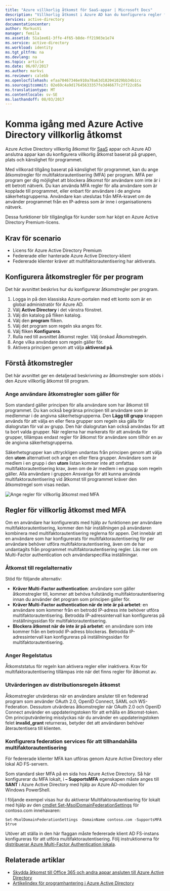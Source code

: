 ```yaml
---
title: "Azure villkorlig åtkomst för SaaS-appar | Microsoft Docs"
description: "Villkorlig åtkomst i Azure AD kan du konfigurera regler för åtkomst av programspecifika multifaktorautentisering och möjligheten att blockera åtkomst för användare inte på ett betrott nätverk. "
services: active-directory
documentationcenter: 
author: MarkusVi
manager: femila
ms.assetid: 51a1ee61-3ffe-4f65-b8de-ff21903e1e74
ms.service: active-directory
ms.workload: identity
ms.tgt_pltfrm: na
ms.devlang: na
ms.topic: article
ms.date: 06/07/2017
ms.author: markvi
ms.reviewer: calebb
ms.openlocfilehash: efaa70467346e910a78a63d182041029bb34b1cc
ms.sourcegitcommit: 02e69c4a9d17645633357fe3d46677c2ff22c85a
ms.translationtype: MT
ms.contentlocale: sv-SE
ms.lasthandoff: 08/03/2017
---
```

# <a name="getting-started-with-azure-active-directory-conditional-access"></a>Komma igång med Azure Active Directory villkorlig åtkomst
Azure Active Directory villkorlig åtkomst för [SaaS](https://azure.microsoft.com/overview/what-is-saas/) appar och Azure AD anslutna appar kan du konfigurera villkorlig åtkomst baserat på gruppen, plats och känslighet för programmet. 

Med villkorad tillgång baserat på känslighet för programmet, kan du ange åtkomstregler för multifaktorautentisering (MFA) per program. MFA per program ger dig möjlighet att blockera åtkomst för användare som inte är i ett betrott nätverk. Du kan använda MFA regler för alla användare som är kopplade till programmet, eller enbart för användare i de angivna säkerhetsgrupperna.  Användare kan uteslutas från MFA-kravet om de använder programmet från en IP-adress som är inne i organisationens nätverk.

Dessa funktioner blir tillgängliga för kunder som har köpt en Azure Active Directory Premium-licens.

## <a name="scenario-prerequisites"></a>Krav för scenario
* Licens för Azure Active Directory Premium
* Federerade eller hanterade Azure Active Directory-klient
* Federerade klienter kräver att multifaktorautentisering har aktiverats.

## <a name="configure-per-application-access-rules"></a>Konfigurera åtkomstregler för per program
Det här avsnittet beskrivs hur du konfigurerar åtkomstregler per program.

1. Logga in på den klassiska Azure-portalen med ett konto som är en global administratör för Azure AD.
2. Välj **Active Directory** i det vänstra fönstret.
3. Välj din katalog på fliken katalog.
4. Välj den **program** fliken.
5. Välj det program som regeln ska anges för.
6. Välj fliken **Konfigurera**.
7. Rulla ned till avsnittet åtkomst regler. Välj önskad Åtkomstregeln.
8. Ange vilka användare som regeln gäller för.
9. Aktivera principen genom att välja **aktiverad på**.

## <a name="understanding-access-rules"></a>Förstå åtkomstregler
Det här avsnittet ger en detaljerad beskrivning av åtkomstregler som stöds i den Azure villkorlig åtkomst till program.

### <a name="specifying-the-users-the-access-rules-apply-to"></a>Ange användare åtkomstregler som gäller för
Som standard gäller principen för alla användare som har åtkomst till programmet. Du kan också begränsa principen till användare som är medlemmar i de angivna säkerhetsgrupperna. Den **Lägg till grupp** knappen används för att välja en eller flera grupper som regeln ska gälla för dialogrutan för val av grupp. Den här dialogrutan kan också användas för att ta bort valda grupper. När reglerna har markerats för att använda för grupper, tillämpas endast regler för åtkomst för användare som tillhör en av de angivna säkerhetsgrupperna.

Säkerhetsgrupper kan uttryckligen undantas från principen genom att välja den **utom** alternativet och ange en eller flera grupper. Användare som är medlem i en grupp i den **utom** listan kommer inte att omfattas multifaktorautentisering krav, även om de är medlem i en grupp som regeln gäller.
Alla användare i gruppen Ansvariga för att kunna använda multifaktorautentisering vid åtkomst till programmet kräver den åtkomstregel som visas nedan.

![Ange regler för villkorlig åtkomst med MFA](./media/active-directory-conditional-access-azuread-connected-apps/conditionalaccess-saas-apps.png)

## <a name="conditional-access-rules-with-mfa"></a>Regler för villkorlig åtkomst med MFA
Om en användare har konfigurerats med hjälp av funktionen per användare multifaktorautentisering, kommer den här inställningen på användaren kombinera med multifaktorautentisering reglerna för appen. Det innebär att en användare som har konfigurerats för multifaktorautentisering för per användare behöver utföra multifaktorautentisering, även om de har undantagits från programmet multifaktorautentisering regler. Läs mer om Multi-Factor authentication och användarspecifika inställningar.

### <a name="access-rule-options"></a>Åtkomst till regelalternativ
Stöd för följande alternativ:

* **Kräver Multi-Factor authentication**: användare som gäller åtkomstregler till, kommer att behöva fullständig multifaktorautentisering innan du använder det program som principen gäller för.
* **Kräver Multi-Factor authentication när de inte är på arbetet**: en användare som kommer från en betrodd IP-adress inte behöver utföra multifaktorautentisering. Betrodda IP-adressintervall kan konfigureras på inställningssidan för multifaktorautentisering.
* **Blockera åtkomst när de inte är på arbetet**: en användare som inte kommer från en betrodd IP-adress blockeras. Betrodda IP-adressintervall kan konfigureras på inställningssidan för multifaktorautentisering.

### <a name="setting-rule-status"></a>Anger Regelstatus
Åtkomststatus för regeln kan aktivera regler eller inaktivera. Krav för multifaktorautentisering tillämpas inte när det finns regler för åtkomst av.

### <a name="access-rule-evaluation"></a>Utvärderingen av distributionsregeln åtkomst
Åtkomstregler utvärderas när en användare ansluter till en federerad program som använder OAuth 2.0, OpenID Connect, SAML och WS-Federation. Dessutom utvärderas åtkomstregler när OAuth 2.0 och OpenID Connect använder en uppdateringstoken för att erhålla en åtkomst-token. Om principutvärdering misslyckas när du använder en uppdateringstoken felet **invalid_grant** returneras, betyder det att användaren behöver återautentisera till klienten.

### <a name="configure-federation-services-to-provide-multi-factor-authentication"></a>Konfigurera federation services för att tillhandahålla multifaktorautentisering
För federerade klienter MFA kan utföras genom Azure Active Directory eller lokal AD FS-servern.

Som standard sker MFA på en sida hos Azure Active Directory. Så här konfigurerar du MFA lokalt, i **– SupportsMFA** egenskapen måste anges till **SANT** i Azure Active Directory med hjälp av Azure AD-modulen för Windows PowerShell.

I följande exempel visas hur du aktiverar Multifaktorautentisering för lokalt med hjälp av den [cmdlet Set-MsolDomainFederationSettings](https://msdn.microsoft.com/library/azure/dn194088.aspx) för contoso.com innehavaren:

    Set-MsolDomainFederationSettings -DomainName contoso.com -SupportsMFA $true

Utöver att ställa in den här flaggan måste federerade klient AD FS-instans konfigureras för att utföra multifaktorautentisering. Följ instruktionerna för [distribuerar Azure Multi-Factor Authentication lokala](../multi-factor-authentication/multi-factor-authentication-get-started-server.md).

## <a name="related-articles"></a>Relaterade artiklar
* [Skydda åtkomst till Office 365 och andra appar ansluten till Azure Active Directory](active-directory-conditional-access.md)
* [Artikelindex för programhantering i Azure Active Directory](active-directory-apps-index.md)

